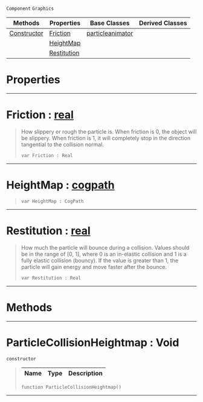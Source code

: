  `Component` `Graphics`



|Methods|Properties|Base Classes|Derived Classes|
|---|---|---|---|
|[ Constructor](https://github.com/zeroengineteam/ZeroDocs/blob/master/code_reference/class_reference/particlecollisionheightmap.markdown#particlecollisionheightm)|[ Friction](https://github.com/zeroengineteam/ZeroDocs/blob/master/code_reference/class_reference/particlecollisionheightmap.markdown#friction-zero-engine-doc)|[particleanimator](https://github.com/zeroengineteam/ZeroDocs/blob/master/code_reference/class_reference/particleanimator.markdown)| |
| |[ HeightMap](https://github.com/zeroengineteam/ZeroDocs/blob/master/code_reference/class_reference/particlecollisionheightmap.markdown#heightmap-zero-engine-do)| | |
| |[ Restitution](https://github.com/zeroengineteam/ZeroDocs/blob/master/code_reference/class_reference/particlecollisionheightmap.markdown#restitution-zero-engine)| | |


 #  Properties


---  
 #  Friction : [real](https://github.com/zeroengineteam/ZeroDocs/blob/master/code_reference/zilch_base_types/real.markdown)

> How slippery or rough the particle is. When friction is 0, the object will be slippery. When friction is 1, it will completely stop in the direction tangential to the collision normal.
> ``` lang=cpp, name=Zilch
> var Friction : Real


---  
 #  HeightMap : [cogpath](https://github.com/zeroengineteam/ZeroDocs/blob/master/code_reference/class_reference/cogpath.markdown)

> 
> ``` lang=cpp, name=Zilch
> var HeightMap : CogPath


---  
 #  Restitution : [real](https://github.com/zeroengineteam/ZeroDocs/blob/master/code_reference/zilch_base_types/real.markdown)

> How much the particle will bounce during a collision. Values should be in the range of [0, 1], where 0 is an in-elastic collision and 1 is a fully elastic collision (bouncy). If the value is greater than 1, the particle will gain energy and move faster after the bounce.
> ``` lang=cpp, name=Zilch
> var Restitution : Real


---  
 #  Methods


---  
 #  ParticleCollisionHeightmap : Void

 `constructor`

> 
> |Name|Type|Description|
> |---|---|---|
> ``` lang=cpp, name=Zilch
> function ParticleCollisionHeightmap()
> ``` 


---  
 

 